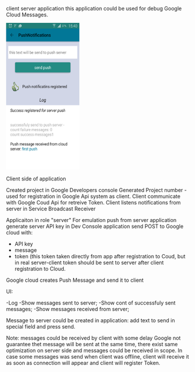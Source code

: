 client server application
this application could be used for debug Google Cloud Messages.

<img src="https://raw.githubusercontent.com/Flinbor/sample-GCM/gh-pages/device-2015-11-18-153941.png" alt="home screen" width="200" height="400">

Client side of application

Created project in Google Developers console
Generated Project number - used for registration in Google Api system as client.
Client communicate with Google Coud Api for retreive Token.
Client listens notifications from server in Service Broadcast Receiver

Applicaiton in role "server"
For emulation push from  server application
generate server API key in Dev  Console
application send POST to Google cloud with:
- API key
- message
- token (this token taken directly from app after registration to Coud, but in real server-client token should be sent to server after client registration to Cloud.

Google cloud creates Push Message and send it to client

UI:

-Log
-Show messages sent to server;
-Show cont of successfuly sent messages;
-Show messages received from server;


Message to server could be created in application: add text to send in special field and press  send.

Note:
messages could be received by client with some delay
Google not guarantee thet message will be sent at the same time, there exist same optimization on server side and messages could be received in scope.
In case some messages was send when client was offline, client will receive it as soon as connection will appear and client will register Token. 

